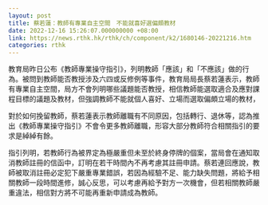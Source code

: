 ```yaml
---
layout: post
title: 蔡若蓮：教師有專業自主空間　不能就喜好選偏頗教材
date: 2022-12-16 15:26:07.000000000 +08:00
link: https://news.rthk.hk/rthk/ch/component/k2/1680146-20221216.htm
categories: rthk
---
```


教育局昨日公布《教師專業操守指引》，列明教師「應該」和「不應該」做的行為。被問到教師能否教授涉及六四或反修例等事件，教育局局長蔡若蓮表示，教師有專業自主空間，局方不會列明哪些議題能否教授，相信教師能選取適合及應對課程目標的議題及教材，但強調教師不能就個人喜好、立場而選取偏頗立場的教材，

對於如何挽留教師，蔡若蓮表示教師離職有不同原因，包括轉行、退休等，認為推出《教師專業操守指引》不會令更多教師離職，形容大部分教師符合相關指引的要求是綽綽有餘。

指引列明，若教師行為被界定為極嚴重但未至於終身停牌的個案，當局會在通知取消教師註冊的信函中，訂明在若干時間內不再考慮其註冊申請。蔡若連回應說，教師被取消註冊必定犯下嚴重專業錯誤，若因為經驗不足、能力缺失問題，將給予相關教師一段時間進修，誠心反思，可以考慮再給予對方一次機會，但若相關教師嚴重違法，相信對方將不可能再重新申請成為教師。
